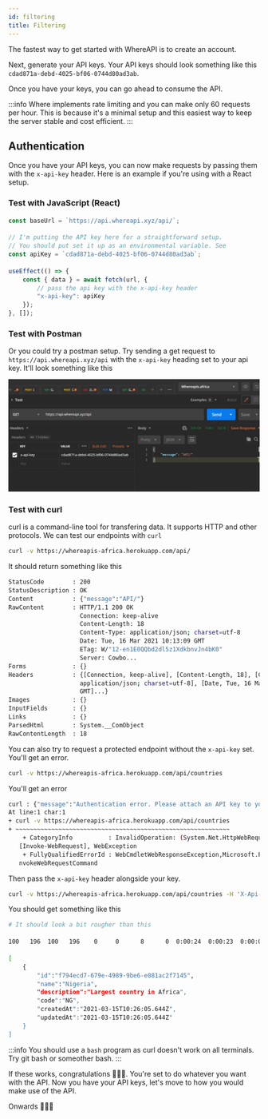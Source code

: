 ```yaml
---
id: filtering
title: Filtering
---
```


The fastest way to get started with WhereAPI is to create an account.

Next, generate your API keys. Your API keys should look something like this `cdad871a-debd-4025-bf06-0744d80ad3ab`.

Once you have your keys, you can go ahead to consume the API.

:::info
Where implements rate limiting and you can make only 60 requests per hour. This is because it's a minimal setup and this easiest way to keep the server stable and cost efficient.
:::

## Authentication

Once you have your API keys, you can now make requests by passing them with the `x-api-key` header. Here is an example if you're using with a React setup.

### Test with JavaScript (React)

```js
const baseUrl = `https://api.whereapi.xyz/api/`;

// I'm putting the API key here for a straightforward setup.
// You should put set it up as an environmental variable. See
const apiKey = `cdad871a-debd-4025-bf06-0744d80ad3ab`;

useEffect(() => {
    const { data } = await fetch(url, {
        // pass the api key with the x-api-key header
        "x-api-key": apiKey
    });
}, []);
```

### Test with Postman

Or you could try a postman setup. Try sending a get request to `https://api.whereapi.xyz/api` with the `x-api-key` heading set to your api key. It'll look something like this

![Screenshot of Postman](./../static/img/screenshot-postman.png)

### Test with curl

curl is a command-line tool for transfering data. It supports HTTP and other protocols. We can test our endpoints with `curl`

```bash
curl -v https://whereapis-africa.herokuapp.com/api/
```

It should return something like this

```bash
StatusCode        : 200
StatusDescription : OK
Content           : {"message":"API/"}
RawContent        : HTTP/1.1 200 OK
                    Connection: keep-alive
                    Content-Length: 18
                    Content-Type: application/json; charset=utf-8
                    Date: Tue, 16 Mar 2021 10:13:09 GMT
                    ETag: W/"12-en1E0QQbd2dl5z1XdkbnvJn4bK0"
                    Server: Cowbo...
Forms             : {}
Headers           : {[Connection, keep-alive], [Content-Length, 18], [Content-Type,
                    application/json; charset=utf-8], [Date, Tue, 16 Mar 2021 10:13:09
                    GMT]...}
Images            : {}
InputFields       : {}
Links             : {}
ParsedHtml        : System.__ComObject
RawContentLength  : 18

```

You can also try to request a protected endpoint without the `x-api-key` set. You'll get an error.

```bash
curl -v https://whereapis-africa.herokuapp.com/api/countries
```

You'll get an error

```bash
curl : {"message":"Authentication error. Please attach an API key to your requests"}
At line:1 char:1
+ curl -v https://whereapis-africa.herokuapp.com/api/countries
+ ~~~~~~~~~~~~~~~~~~~~~~~~~~~~~~~~~~~~~~~~~~~~~~~~~~~~~~~~~~~~
    + CategoryInfo          : InvalidOperation: (System.Net.HttpWebRequest:HttpWebRequest)
   [Invoke-WebRequest], WebException
    + FullyQualifiedErrorId : WebCmdletWebResponseException,Microsoft.PowerShell.Commands.I
   nvokeWebRequestCommand
```

Then pass the `x-api-key` header alongside your key.

```bash
curl -v https://whereapis-africa.herokuapp.com/api/countries -H 'X-Api-Key:cdad871a-debd-4025-bf06-0744d80ad3ab'
```

You should get something like this

```bash
# It should look a bit rougher than this

100   196  100   196    0     0      8      0  0:00:24  0:00:23  0:00:01    42

[
    {
        "id":"f794ecd7-679e-4989-9be6-e081ac2f7145",
        "name":"Nigeria",
        "description":"Largest country in Africa",
        "code":"NG",
        "createdAt":"2021-03-15T10:26:05.644Z",
        "updatedAt":"2021-03-15T10:26:05.644Z"
    }
]
```

:::info
You should use a `bash` program as curl doesn't work on all terminals. Try git bash or someother bash.
:::

If these works, congratulations 🎉🎉🎉. You're set to do whatever you want with the API. Now you have your API keys, let's move to how you would make use of the API.

Onwards 🤺🤺🤺

